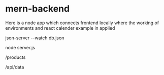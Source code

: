 # mern-backend
Here is a node app which connects frontend locally where the working of environments and react calender example in applied


   json-server --watch db.json 

   node server.js

   /products

   /api/data